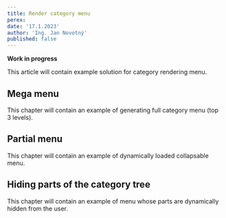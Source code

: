 ```yaml
---
title: Render category menu
perex:
date: '17.1.2023'
author: 'Ing. Jan Novotný'
published: false
---
```


**Work in progress**

This article will contain example solution for category rendering menu.

## Mega menu

This chapter will contain an example of generating full category menu (top 3 levels).

## Partial menu

This chapter will contain an example of dynamically loaded collapsable menu.

## Hiding parts of the category tree

This chapter will contain an example of menu whose parts are dynamically hidden from the user.